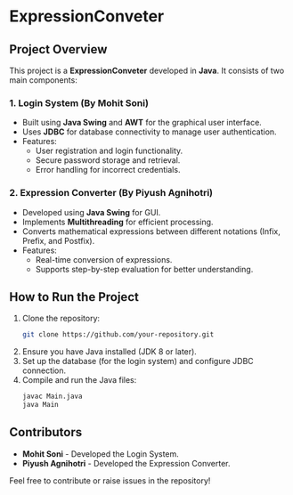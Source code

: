 # ExpressionConveter

## Project Overview
This project is a **ExpressionConveter** developed in **Java**. It consists of two main components:

### 1. **Login System** (By Mohit Soni)
- Built using **Java Swing** and **AWT** for the graphical user interface.
- Uses **JDBC** for database connectivity to manage user authentication.
- Features:
  - User registration and login functionality.
  - Secure password storage and retrieval.
  - Error handling for incorrect credentials.

### 2. **Expression Converter** (By Piyush Agnihotri)
- Developed using **Java Swing** for GUI.
- Implements **Multithreading** for efficient processing.
- Converts mathematical expressions between different notations (Infix, Prefix, and Postfix).
- Features:
  - Real-time conversion of expressions.
  - Supports step-by-step evaluation for better understanding.

## How to Run the Project
1. Clone the repository:
   ```sh
   git clone https://github.com/your-repository.git
   ```
2. Ensure you have Java installed (JDK 8 or later).
3. Set up the database (for the login system) and configure JDBC connection.
4. Compile and run the Java files:
   ```sh
   javac Main.java
   java Main
   ```

## Contributors
- **Mohit Soni** - Developed the Login System.
- **Piyush Agnihotri** - Developed the Expression Converter.

Feel free to contribute or raise issues in the repository!


